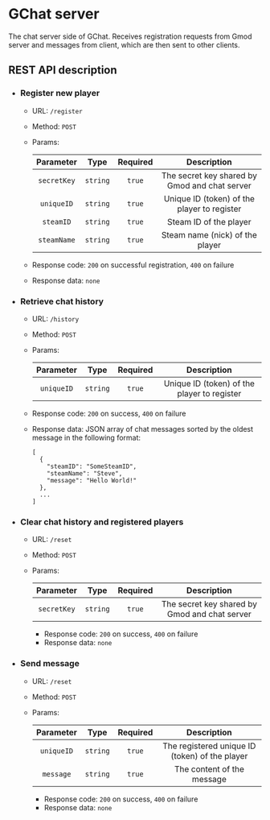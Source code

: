 # GChat server
The chat server side of GChat. Receives registration requests from Gmod server and messages from client, which are then sent to other clients.

## REST API description

* ### Register new player
  * URL: `/register`
  * Method: `POST`
  * Params:

    |  Parameter  |   Type   | Required |                  Description                  |
    |:-----------:|:--------:|:--------:|:---------------------------------------------:|
    | `secretKey` | `string` |  `true`  | The secret key shared by Gmod and chat server |
    | `uniqueID`  | `string` |  `true`  | Unique ID (token) of the player to register   |
    | `steamID`   | `string` |  `true`  | Steam ID of the player                        |
    | `steamName` | `string` |  `true`  | Steam name (nick) of the player               |
  * Response code: `200` on successful registration, `400` on failure
  * Response data: `none`

* ### Retrieve chat history
  * URL: `/history`
  * Method: `POST`
  * Params:

    |  Parameter  |   Type   | Required |                  Description                  |
    |:-----------:|:--------:|:--------:|:---------------------------------------------:|
    | `uniqueID`  | `string` |  `true`  | Unique ID (token) of the player to register   |
  * Response code: `200` on success, `400` on failure
  * Response data: JSON array of chat messages sorted by the oldest message in the following format:
    ```
    [
      {
        "steamID": "SomeSteamID",
        "steamName": "Steve",
        "message": "Hello World!"
      },
      ...
    ]
    ```

* ### Clear chat history and registered players
  * URL: `/reset`
  * Method: `POST`
  * Params:

    |  Parameter  |   Type   | Required |                  Description                  |
    |:-----------:|:--------:|:--------:|:---------------------------------------------:|
    | `secretKey` | `string` |  `true`  | The secret key shared by Gmod and chat server |
    * Response code: `200` on success, `400` on failure
    * Response data: `none`

* ### Send message
  * URL: `/reset`
  * Method: `POST`
  * Params:

    |  Parameter |   Type   | Required |                   Description                  |
    |:----------:|:--------:|:--------:|:----------------------------------------------:|
    | `uniqueID` | `string` |  `true`  | The registered unique ID (token) of the player |
    | `message`  | `string` |  `true`  |           The content of the message           |
    * Response code: `200` on success, `400` on failure
    * Response data: `none`
